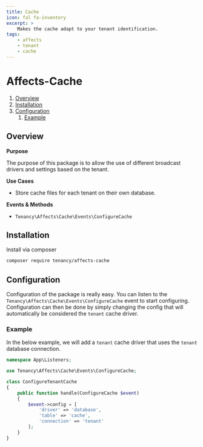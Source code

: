 ```yaml
---
title: Cache
icon: fal fa-inventory
excerpt: >
    Makes the cache adapt to your tenant identification.
tags:
    - affects
    - tenant
    - cache
---
```


# Affects-Cache

1. [Overview](#overview)
3. [Installation](#installation)
4. [Configuration](#configuration)
    1. [Example](#example)

## Overview

**Purpose**

The purpose of this package is to allow the use of different broadcast drivers and settings based on the tenant.


**Use Cases**

- Store cache files for each tenant on their own database.

**Events & Methods**

- `Tenancy\Affects\Cache\Events\ConfigureCache`

## Installation
Install via composer
```bash
composer require tenancy/affects-cache
```

## Configuration
Configuration of the package is really easy. You can listen to the `Tenancy\Affects\Cache\Events\ConfigureCache` event to start configuring. Configuration can then be done by simply changing the config that will automatically be considered the `tenant` cache driver.

### Example
In the below example, we will add a `tenant` cache driver that uses the `tenant` database connection.
```php
namespace App\Listeners;

use Tenancy\Affects\Cache\Events\ConfigureCache;

class ConfigureTenantCache
{
    public function handle(ConfigureCache $event)
    {
        $event->config = [
            'driver' => 'database',
            'table' => 'cache',
            'connection' => 'tenant'
        ];
    }
}
```